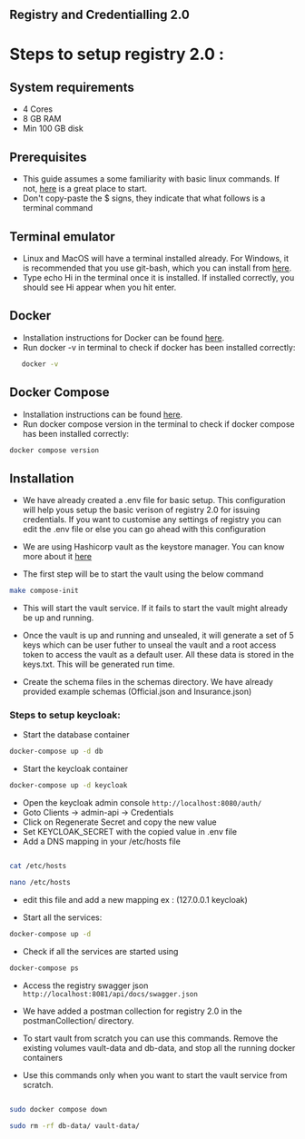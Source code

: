 ## Registry and Credentialling 2.0


# Steps to setup registry 2.0 :

## System requirements

- 4 Cores
- 8 GB RAM
- Min 100 GB disk

## Prerequisites 

- This guide assumes a some familiarity with basic linux commands. If not, [here](https://ubuntu.com/tutorials/command-line-for-beginners#1-overview) is a great place to start.
- Don't copy-paste the $ signs, they indicate that what follows is a terminal command

## Terminal emulator
- Linux and MacOS will have a terminal installed already. For Windows, it is recommended that you use git-bash, which you can install from [here](https://git-scm.com/download/win).
- Type echo Hi in the terminal once it is installed. If installed correctly, you should see Hi appear when you hit enter.

## Docker

- Installation instructions for Docker can be found [here](https://docs.docker.com/engine/install/).
- Run docker -v in terminal to check if docker has been installed correctly:

```bash 
   docker -v
```

## Docker Compose
- Installation instructions can be found [here](https://docs.docker.com/compose/install/).
- Run docker compose version in the terminal to check if docker compose has been installed correctly:

```bash
docker compose version
```


## Installation

- We have already created a .env file for basic setup. This configuration will help yous setup the basic verison of registry 2.0 for issuing credentials. If you want to customise any settings of registry you can edit the .env file or else you can go ahead with this configuration

- We are using Hashicorp vault as the keystore manager. You can know more about it [here](https://www.vaultproject.io/)

- The first step will be to start the vault using the below command 

```bash
make compose-init

```

- This will start the vault service. If it fails to start the vault might already be up and running.

- Once the vault is up and running and unsealed, it will generate a set of 5 keys which can be user futher to unseal the vault and a root access token to access the vault as a default user. All these data is stored in the keys.txt. This will be generated run time.

- Create the schema files in the schemas directory. We have already provided example schemas (Official.json and Insurance.json)

### Steps to setup keycloak:
- Start the database container

```bash
docker-compose up -d db
```

- Start the keycloak container
```bash
docker-compose up -d keycloak
```

- Open the keycloak admin console `http://localhost:8080/auth/`
- Goto Clients -> admin-api -> Credentials
- Click on Regenerate Secret and copy the new value
- Set KEYCLOAK_SECRET with the copied value in .env file
- Add a DNS mapping in your /etc/hosts file

```bash 

cat /etc/hosts

nano /etc/hosts

```
- edit this file and add a new mapping ex : (127.0.0.1	keycloak)

- Start all the services:

```bash
docker-compose up -d

```

- Check if all the services are started using 

```bash
docker-compose ps

```

- Access the registry swagger json `http://localhost:8081/api/docs/swagger.json`

- We have added a postman collection for registry 2.0 in the postmanCollection/ directory.


- To start vault from scratch you can use this commands. Remove the existing volumes vault-data and db-data, and stop all the running docker containers 
- Use this commands only when you want to start the vault service from scratch. 

``` bash 

sudo docker compose down 

sudo rm -rf db-data/ vault-data/

```
